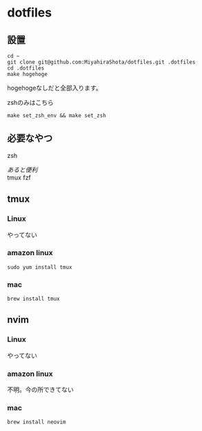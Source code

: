# dotfiles

## 設置
```
cd ~
git clone git@github.com:MiyahiraShota/dotfiles.git .dotfiles
cd .dotfiles
make hogehoge
```
hogehogeなしだと全部入ります。  

zshのみはこちら
```
make set_zsh_env && make set_zsh
```

## 必要なやつ
zsh

*あると便利*  
tmux
fzf

## tmux
### Linux
やってない

### amazon linux
```
sudo yum install tmux
```

### mac
```
brew install tmux
```

## nvim
### Linux
やってない

### amazon linux
不明。今の所できてない

### mac
```
brew install neovim
```
